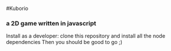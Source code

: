 #Kuborio
### a 2D game written in javascript

Install as a developer: clone this repository and install all the node dependencies 
Then you should be good to go ;)